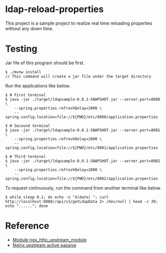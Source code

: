 # ldap-reload-properties
This project is a sample project to realize real time reloading properties without any down time.

# Testing
Jar file of this program should be first.

```
$ ./mvnw install
// This command will create a jar file under the target directory
```

Run the applications like below.

```
$ # First terminal
$ java -jar ./target/ldapsample-0.0.1-SNAPSHOT.jar --server.port=8080 \
    --spring.properties.refreshDelay=2000 \
    --spring.config.location=file://${PWD}/etc/8080/application.properties

$ # Secound terminal
$ java -jar ./target/ldapsample-0.0.1-SNAPSHOT.jar --server.port=8081 \
    --spring.properties.refreshDelay=2000 \
    --spring.config.location=file://${PWD}/etc/8081/application.properties

$ # Third terminal
$ java -jar ./target/ldapsample-0.0.1-SNAPSHOT.jar --server.port=8082 \
    --spring.properties.refreshDelay=2000 \
    --spring.config.location=file://${PWD}/etc/8082/application.properties
```

To request cintinuously, run the command from another terminal like below.

```
$ while sleep 0.1; do echo -n "$(date) "; curl http://localhost:8080//api/v1/getLdapData 2> /dev/null | head -c 30; echo "......"; done
```

# Reference
* [Module ngx_http_upstream_module](http://nginx.org/en/docs/http/ngx_http_upstream_module.html)
* [Nginx upstream active passive](https://stackoverflow.com/questions/30059711/nginx-upstream-active-passive)
